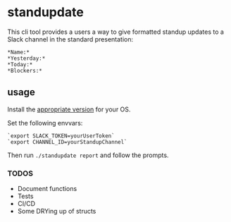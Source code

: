 # standupdate

This cli tool provides a users a way to give formatted standup updates to a Slack channel in the standard presentation:

    *Name:*
    *Yesterday:*
    *Today:*
    *Blockers:*

## usage

Install the [appropriate version](https://github.com/jeveleth/standupdate/releases) for your OS.

Set the following envvars:

    `export SLACK_TOKEN=yourUserToken`
    `export CHANNEL_ID=yourStandupChannel`

Then run `./standupdate report` and follow the prompts.

### TODOS

* Document functions
* Tests
* CI/CD
* Some DRYing up of structs

